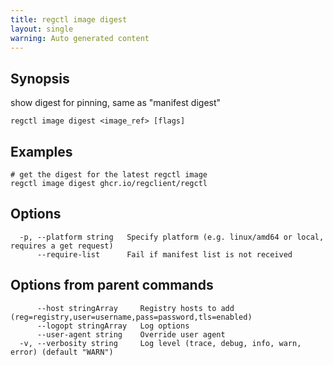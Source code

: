 ```yaml
---
title: regctl image digest
layout: single
warning: Auto generated content
---
```


## Synopsis

show digest for pinning, same as "manifest digest"

```shell
regctl image digest <image_ref> [flags]
```

## Examples

```shell
# get the digest for the latest regctl image
regctl image digest ghcr.io/regclient/regctl
```

## Options

```text
  -p, --platform string   Specify platform (e.g. linux/amd64 or local, requires a get request)
      --require-list      Fail if manifest list is not received
```

## Options from parent commands

```text
      --host stringArray     Registry hosts to add (reg=registry,user=username,pass=password,tls=enabled)
      --logopt stringArray   Log options
      --user-agent string    Override user agent
  -v, --verbosity string     Log level (trace, debug, info, warn, error) (default "WARN")
```
